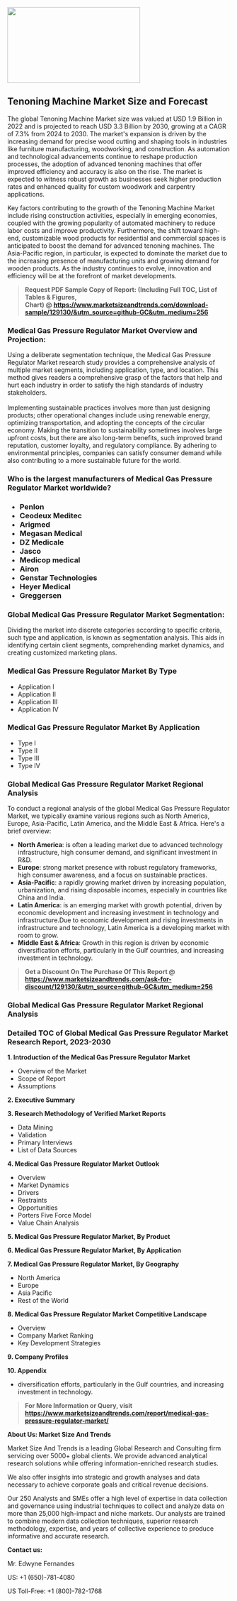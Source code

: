 <p><img class="alignnone size-medium wp-image-20088" src="https://ffe5etoiles.com/wp-content/uploads/2024/12/MST1-300x171.png" alt="" width="300" height="171" /></p><h2>Tenoning Machine Market Size and Forecast</h2><p>The global Tenoning Machine Market size was valued at USD 1.9 Billion in 2022 and is projected to reach USD 3.3 Billion by 2030, growing at a CAGR of 7.3% from 2024 to 2030. The market's expansion is driven by the increasing demand for precise wood cutting and shaping tools in industries like furniture manufacturing, woodworking, and construction. As automation and technological advancements continue to reshape production processes, the adoption of advanced tenoning machines that offer improved efficiency and accuracy is also on the rise. The market is expected to witness robust growth as businesses seek higher production rates and enhanced quality for custom woodwork and carpentry applications.</p><p>Key factors contributing to the growth of the Tenoning Machine Market include rising construction activities, especially in emerging economies, coupled with the growing popularity of automated machinery to reduce labor costs and improve productivity. Furthermore, the shift toward high-end, customizable wood products for residential and commercial spaces is anticipated to boost the demand for advanced tenoning machines. The Asia-Pacific region, in particular, is expected to dominate the market due to the increasing presence of manufacturing units and growing demand for wooden products. As the industry continues to evolve, innovation and efficiency will be at the forefront of market developments.</p></p><blockquote id="" class=""><strong>Request PDF Sample Copy of Report: (Including Full TOC, List of Tables &amp; Figures, Chart)&nbsp;@&nbsp;<strong><a href="https://www.marketsizeandtrends.com/download-sample/129130/&utm_source=github-GC&utm_medium=256" target="_blank">https://www.marketsizeandtrends.com/download-sample/129130/&utm_source=github-GC&utm_medium=256</a></strong></strong></blockquote><h3 id="" class="">Medical Gas Pressure Regulator Market&nbsp;Overview and Projection:</h3><p id="" class="">Using a deliberate segmentation technique, the Medical Gas Pressure Regulator Market research study provides a comprehensive analysis of multiple market segments, including application, type, and location. This method gives readers a comprehensive grasp of the factors that help and hurt each industry in order to satisfy the high standards of industry stakeholders. <br /> <br />Implementing sustainable practices involves more than just designing products; other operational changes include using renewable energy, optimizing transportation, and adopting the concepts of the circular economy. Making the transition to sustainability sometimes involves large upfront costs, but there are also long-term benefits, such improved brand reputation, customer loyalty, and regulatory compliance. By adhering to environmental principles, companies can satisfy consumer demand while also contributing to a more sustainable future for the world.</p><h3 id="" class="">Who is the largest manufacturers of&nbsp;Medical Gas Pressure Regulator Market worldwide?</h3><h3 class=""><p><ul><li>Penlon </li><li> Ceodeux Meditec </li><li> Arigmed </li><li> Megasan Medical </li><li> DZ Medicale </li><li> Jasco </li><li> Medicop medical </li><li> Airon </li><li> Genstar Technologies </li><li> Heyer Medical </li><li> Greggersen</li></ul></p></h3><h3 id="" class="">Global&nbsp;Medical Gas Pressure Regulator Market Segmentation:</h3><p id="" class="">Dividing the market into discrete categories according to specific criteria, such type and application, is known as segmentation analysis. This aids in identifying certain client segments, comprehending market dynamics, and creating customized marketing plans.</p><h3 id="" class="">Medical Gas Pressure Regulator Market&nbsp;By Type</h3><p><p><ul><li>Application I</li><li> Application II</li><li> Application III</li><li> Application IV</p></li></ul></p></p><h3 id="" class="">Medical Gas Pressure Regulator Market&nbsp;By Application</h3><p class=""><p><ul><li>Type I</li><li> Type II</li><li> Type III</li><li> Type IV</li></ul></p></p><h3 id="" class="">Global Medical Gas Pressure Regulator Market Regional Analysis</h3><p id="" class="">To conduct a regional analysis of the global Medical Gas Pressure Regulator Market, we typically examine various regions such as North America, Europe, Asia-Pacific, Latin America, and the Middle East &amp; Africa. Here's a brief overview:</p><ul><li><strong>North America</strong>: is often a leading market due to advanced technology infrastructure, high consumer demand, and significant investment in R&amp;D.</li><li><strong>Europe</strong>: strong market presence with robust regulatory frameworks, high consumer awareness, and a focus on sustainable practices.</li><li><strong>Asia-Pacific</strong>: a rapidly growing market driven by increasing population, urbanization, and rising disposable incomes, especially in countries like China and India.</li><li><strong>Latin America</strong>: is an emerging market with growth potential, driven by economic development and increasing investment in technology and infrastructure.Due to economic development and rising investments in infrastructure and technology, Latin America is a developing market with room to grow.</li><li><strong>Middle East &amp; Africa</strong>: Growth in this region is driven by economic diversification efforts, particularly in the Gulf countries, and increasing investment in technology.</li></ul><blockquote id="" class=""><strong>Get a Discount On The Purchase Of This Report @ <strong><a href="https://www.marketsizeandtrends.com/ask-for-discount/129130/&utm_source=github-GC&utm_medium=256" target="_blank">https://www.marketsizeandtrends.com/ask-for-discount/129130/&utm_source=github-GC&utm_medium=256</a></strong></strong></blockquote><h3 id="" class="">Global Medical Gas Pressure Regulator Market Regional Analysis</h3><h3 id="" class="">Detailed TOC of Global Medical Gas Pressure Regulator Market Research Report, 2023-2030</h3><p id="" class=""><strong>1. Introduction of the Medical Gas Pressure Regulator Market</strong></p><ul><li>Overview of the Market</li><li>Scope of Report</li><li>Assumptions</li></ul><p id="" class=""><strong>2. Executive Summary</strong></p><p id="" class=""><strong>3. Research Methodology of Verified Market Reports</strong></p><ul><li>Data Mining</li><li>Validation</li><li>Primary Interviews</li><li>List of Data Sources</li></ul><p id="" class=""><strong>4. Medical Gas Pressure Regulator Market Outlook</strong></p><ul><li>Overview</li><li>Market Dynamics</li><li>Drivers</li><li>Restraints</li><li>Opportunities</li><li>Porters Five Force Model</li><li>Value Chain Analysis</li></ul><p id="" class=""><strong>5. Medical Gas Pressure Regulator Market, By Product</strong></p><p id="" class=""><strong>6. Medical Gas Pressure Regulator Market, By Application</strong></p><p id="" class=""><strong>7. Medical Gas Pressure Regulator Market, By Geography</strong></p><ul><li>North America</li><li>Europe</li><li>Asia Pacific</li><li>Rest of the World</li></ul><p id="" class=""><strong>8. Medical Gas Pressure Regulator Market Competitive Landscape</strong></p><ul><li>Overview</li><li>Company Market Ranking</li><li>Key Development Strategies</li></ul><p id="" class=""><strong>9. Company Profiles</strong></p><p id="" class=""><strong>10. Appendix</strong></p><ul><li>diversification efforts, particularly in the Gulf countries, and increasing investment in technology.</li></ul><blockquote id="" class=""><strong>For More Information or Query, visit <strong><strong><a href="https://www.marketsizeandtrends.com/report/medical-gas-pressure-regulator-market/" target="_blank">https://www.marketsizeandtrends.com/report/medical-gas-pressure-regulator-market/</a></strong></strong></strong></blockquote><p id="" class=""><strong>About Us: Market Size And Trends</strong></p><p id="" class="">Market Size And Trends is a leading Global Research and Consulting firm servicing over 5000+ global clients. We provide advanced analytical research solutions while offering information-enriched research studies.</p><p id="" class="">We also offer insights into strategic and growth analyses and data necessary to achieve corporate goals and critical revenue decisions.</p><p id="" class="">Our 250 Analysts and SMEs offer a high level of expertise in data collection and governance using industrial techniques to collect and analyze data on more than 25,000 high-impact and niche markets. Our analysts are trained to combine modern data collection techniques, superior research methodology, expertise, and years of collective experience to produce informative and accurate research.</p><p id="" class=""><strong>Contact us:</strong></p><p id="" class="">Mr. Edwyne Fernandes</p><p id="" class="">US: +1 (650)-781-4080</p><p id="" class="">US Toll-Free: +1 (800)-782-1768</p>

